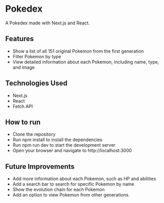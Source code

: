 # Pokedex

A Pokedex made with Next.js and React.

## Features

- Show a list of all 151 original Pokemon from the first generation
- Filter Pokemon by type
- View detailed information about each Pokemon, including name, type, and image

## Technologies Used

- Next.js
- React
- Fetch API

## How to run

- Clone the repository
- Run npm install to install the dependencies
- Run npm run dev to start the development server
- Open your browser and navigate to http://localhost:3000

## Future Improvements

- Add more information about each Pokemon, such as HP and abilities
- Add a search bar to search for specific Pokemon by name
- Show the evolution chain for each Pokemon
- Add an option to view Pokemon from other generations.
  